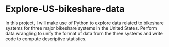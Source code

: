 # Explore-US-bikeshare-data
In this project, I will make use of Python to explore data related to bikeshare systems for three major bikeshare systems in the United States. Perform data wrangling to unify the format of data from the three systems and write code to compute descriptive statistics.
